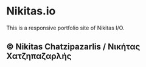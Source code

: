 # Nikitas.io
This is a responsive portfolio site of Nikitas I/O.

## © Nikitas Chatzipazarlis / Νικήτας Χατζηπαζαρλής
